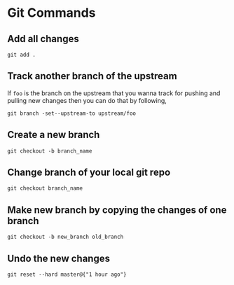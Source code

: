 # Git Commands

## Add all changes

```
git add .
```

## Track another branch of the upstream

If `foo` is the branch on the upstream that you wanna track for pushing and pulling new changes then you can do that by following,

```
git branch -set--upstream-to upstream/foo
```

## Create a new branch

```
git checkout -b branch_name
```

## Change branch of your local git repo

```
git checkout branch_name
```

## Make new branch by copying the changes of one branch

```
git checkout -b new_branch old_branch
```

## Undo the new changes

```
git reset --hard master@{"1 hour ago"}
```
